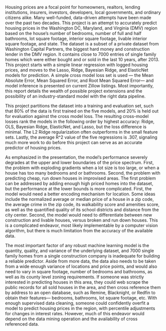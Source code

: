 Housing prices are a focal point for homeowners, realtors, lending institutions, insurers, investors, developers, local governments, and ordinary citizens alike. Many well-funded, data-driven attempts have been made over the past two decades. This project is an attempt to accurately predict housing prices in the Washington DC, Maryland, and Virginia (DMV) region based on the house’s number of bedrooms, number of full and half bathrooms, lot square footage, interior square footage, livable interior square footage, and state. The dataset is a subset of a private dataset from Washington Capital Partners, the biggest hard money and construction lender in the DMV region. It contains close to 7000 entries of single family homes which were either bought and or sold in the last 10 years, after 2013. This project starts with a simple linear regression with logged housing prices, and moves to the Lasso, Ridge, Bayesian Ridge, and ElasticNet models for prediction. A simple cross model loss set is used — the Mean Absolute Error, Mean Squared Error, and Root Mean Squared Error— and model inference is presented on current Zillow listings. Most importantly, this report details the wealth of possible project extensions and the possibility of an industry-standard model with the right data pipeline.
	
 This project partitions the dataset into a training and evaluation set, such that 80% of the data is first trained on the five models, and 20% is held out for evaluation against the cross model loss. The resulting cross-model losses rank the models in the following order by highest accuracy: Ridge, OLS, Bayesian Ridge, ElasticNet, and Lasso, but the loss difference is minimal. The L2 Ridge regularization often outperforms in the small feature sets. Lastly, the average R^2 value of the five regressions is .307, signaling much more work to do before this project can serve as an accurate predictor of housing prices. 
 
As emphasized in the presentation, the model’s performance severely degrades at the upper and lower boundaries of the price spectrum. First, the problem with exploding gradients when a lot size is too large, or when a house has too many bedrooms and or bathrooms. Second, the problem with predicting cheap, run down houses in improvised areas. The first problem can be addressed by adding enough high priced homes into the dataset, but the performance at the lower bounds is more complicated. First, the model would need a better encoding mechanism for location. Some ideas include the normalized average or median price of a house in a zip code, the average crime in the zip code, its walkability score and amenities score, as well as the quantified quality of its school districts and distance from the city center. Second, the model would need to differentiate between new construction and livable houses, versus broken and run down houses. This is a complicated endeavor, most likely implementable by a computer vision algorithm, but there is much limitation from the accuracy of the available data.
 
The most important factor of any robust machine learning model is the quantity, quality, and variance of the underlying dataset, and 7000 single family homes from a single construction company is inadequate for building a reliable predictor. Aside from more data, the data also needs to be taken from a wide enough variance of locations and price points, and would also need to vary in square footage, number of bedrooms and bathrooms, as well as its county level zoning requirements. If someone was strictly interested in predicting houses in this area, they could web scrape the public records for all sold houses in the area, and then cross reference them by address to an open database, such as Remine, Blacknight, or Redfin to obtain their features— bedrooms, bathrooms, lot square footage, etc. With enough supervised data cleaning, someone could confidently overfit a model to predict housing prices in the region, with percentile adjustments for changes in interest rates. However, much of this endeavor would depend on the data mining operation and the availability of cross referenced data. 
